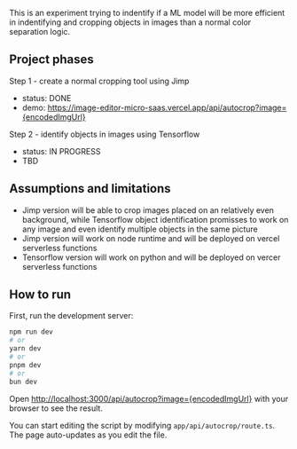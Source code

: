 This is an experiment trying to indentify if a ML model will be more efficient in indentifying and cropping objects in images than a normal color separation logic.

## Project phases

Step 1 - create a normal cropping tool using Jimp
- status: DONE
- demo: https://image-editor-micro-saas.vercel.app/api/autocrop?image={encodedImgUrl}

Step 2 - identify objects in images using Tensorflow
- status: IN PROGRESS
- TBD

## Assumptions and limitations
- Jimp version will be able to crop images placed on an relatively even background, while Tensorflow object identification promisses to work on any image and even identify multiple objects in the same picture
- Jimp version will work on node runtime and will be deployed on vercel serverless functions
- Tensorflow version will work on python and will be deployed on vercer serverless functions

## How to run
First, run the development server:

```bash
npm run dev
# or
yarn dev
# or
pnpm dev
# or
bun dev
```

Open [http://localhost:3000/api/autocrop?image={encodedImgUrl}](http://localhost:3000/api/autocrop?image={encodedImgUrl}) with your browser to see the result.

You can start editing the script by modifying `app/api/autocrop/route.ts`. The page auto-updates as you edit the file.
